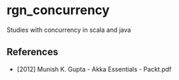 rgn_concurrency
===============


Studies with concurrency in scala and java


References
----------

* [2012] Munish K. Gupta - Akka Essentials - Packt.pdf
